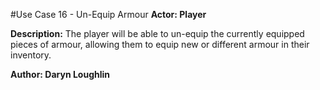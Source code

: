 #Use Case 16 - Un-Equip Armour
**Actor: Player**

**Description:** The player will be able to un-equip the currently equipped pieces of armour, allowing them to equip new or different armour in their inventory. 

**Author: Daryn Loughlin**
